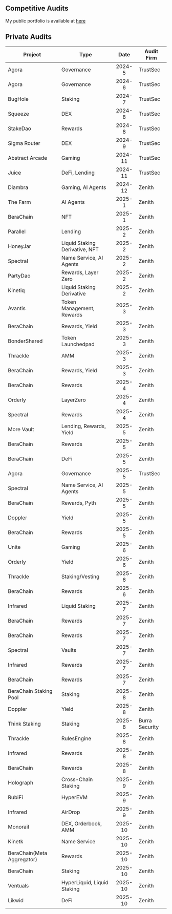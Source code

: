 ## Competitive Audits

My public portfolio is available at [here](https://audits.sherlock.xyz/watson/ether_sky)

## Private Audits

| Project | Type | Date | Audit Firm |
| - | - | :-: | - |
| Agora | Governance | 2024-5 | TrustSec |
| Agora | Governance | 2024-6 | TrustSec |
| BugHole | Staking | 2024-7 | TrustSec |
| Squeeze | DEX | 2024-8 | TrustSec |
| StakeDao | Rewards | 2024-8 | TrustSec |
| Sigma Router | DEX | 2024-9 | TrustSec |
| Abstract Arcade | Gaming | 2024-11 | TrustSec |
| Juice | DeFi, Lending | 2024-11 | TrustSec |
| Diambra | Gaming, AI Agents | 2024-12 | Zenith |
| The Farm | AI Agents | 2025-1 | Zenith |
| BeraChain | NFT | 2025-1 | Zenith |
| Parallel | Lending | 2025-2 | Zenith |
| HoneyJar | Liquid Staking Derivative, NFT | 2025-2 | Zenith |
| Spectral | Name Service, AI Agents | 2025-2 | Zenith |
| PartyDao | Rewards, Layer Zero | 2025-2 | Zenith |
| Kinetiq | Liquid Staking Derivative | 2025-2 | Zenith |
| Avantis | Token Management, Rewards | 2025-3 | Zenith |
| BeraChain | Rewards, Yield | 2025-3 | Zenith |
| BonderShared | Token Launchedpad | 2025-3 | Zenith |
| Thrackle | AMM | 2025-3 | Zenith |
| BeraChain | Rewards, Yield | 2025-3 | Zenith |
| BeraChain | Rewards | 2025-4 | Zenith |
| Orderly | LayerZero | 2025-4 | Zenith |
| Spectral | Rewards | 2025-4 | Zenith |
| More Vault | Lending, Rewards, Yield | 2025-5 | Zenith |
| BeraChain | Rewards | 2025-5 | Zenith |
| BeraChain | DeFi | 2025-5 | Zenith |
| Agora | Governance | 2025-5 | TrustSec |
| Spectral | Name Service, AI Agents | 2025-5 | Zenith |
| BeraChain | Rewards, Pyth | 2025-5 | Zenith |
| Doppler | Yield | 2025-5 | Zenith |
| BeraChain | Rewards | 2025-5 | Zenith |
| Unite | Gaming | 2025-6 | Zenith |
| Orderly | Yield | 2025-6 | Zenith |
| Thrackle | Staking/Vesting | 2025-6 | Zenith |
| BeraChain | Rewards | 2025-6 | Zenith |
| Infrared | Liquid Staking | 2025-7 | Zenith |
| BeraChain | Rewards | 2025-7 | Zenith |
| BeraChain | Rewards | 2025-7 | Zenith |
| Spectral | Vaults | 2025-7 | Zenith |
| Infrared | Rewards | 2025-7 | Zenith |
| BeraChain | Rewards | 2025-7 | Zenith |
| BeraChain Staking Pool | Staking | 2025-8 | Zenith |
| Doppler | Yield | 2025-8 | Zenith |
| Think Staking | Staking | 2025-8 | Burra Security |
| Thrackle | RulesEngine | 2025-8 | Zenith |
| Infrared | Rewards | 2025-8 | Zenith |
| BeraChain | Rewards | 2025-8 | Zenith |
| Holograph | Cross-Chain Staking | 2025-9 | Zenith |
| RubiFi | HyperEVM | 2025-9 | Zenith |
| Infrared | AirDrop | 2025-9 | Zenith |
| Monorail | DEX, Orderbook, AMM | 2025-10 | Zenith |
| Kinetk | Name Service | 2025-10 | Zenith |
| BeraChain(Meta Aggregator) | Rewards | 2025-10 | Zenith |
| BeraChain | Staking | 2025-10 | Zenith |
| Ventuals | HyperLiquid, Liquid Staking | 2025-10 | Zenith |
| Likwid | DeFi | 2025-10 | Zenith |


